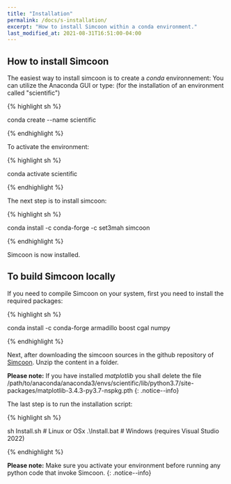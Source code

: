 ```yaml
---
title: "Installation"
permalink: /docs/s-installation/
excerpt: "How to install Simcoon within a conda environment."
last_modified_at: 2021-08-31T16:51:00-04:00
---
```


## How to install Simcoon

The easiest way to install simcoon is to create a *conda* environnement: You can utilize the Anaconda GUI or type:
(for the installation of an environment called "scientific")

{% highlight sh %}

conda create --name scientific

{% endhighlight %}

To activate the environment: 

{% highlight sh %}

conda activate scientific

{% endhighlight %}

The next step is to install simcoon:

{% highlight sh %}

conda install -c conda-forge -c set3mah simcoon

{% endhighlight %}

Simcoon is now installed.

## To build Simcoon locally

If you need to compile Simcoon on your system, first you need to install the required packages:

{% highlight sh %}

conda install -c conda-forge armadillo boost cgal numpy

{% endhighlight %}

Next, after downloading the simcoon sources in the github repository of [Simcoon](https://github.com/3MAH/simcoon). Unzip the content in a folder.

**Please note:** If you have installed *matplotlib* you shall delete the file
/path/to/anaconda/anaconda3/envs/scientific/lib/python3.7/site-packages/matplotlib-3.4.3-py3.7-nspkg.pth
{: .notice--info}


The last step is to run the installation script:

{% highlight sh %}

sh Install.sh # Linux or OSx
.\Install.bat # Windows (requires Visual Studio 2022)

{% endhighlight %}


**Please note:** Make sure you activate your environment before running any python code that invoke Simcoon.
{: .notice--info}
